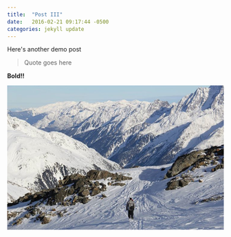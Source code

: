 ```yaml
---
title:  "Post III"
date:   2016-02-21 09:17:44 -0500
categories: jekyll update
---
```


Here's another demo post

> Quote goes here

**Bold!!**

![](/uploads/versions/january_18__2015_at_0456pm_--&#40;1&#41;---x----720-479x---.jpg)